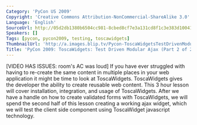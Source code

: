 ```yaml
---
Category: 'PyCon US 2009'
Copyright: 'Creative Commons Attribution-NonCommercial-ShareAlike 3.0'
Language: 'English'
SourceUrl: http://05d2db1380b6504cc981-8cbed8cf7e3a131cd8f1c3e383d10041.r93.cf2.rackcdn.com/pycon-us-2009/212_pycon-2009-toscawidgets-test-driven-modular-ajax-part-2-of-2.mp4
Speakers: []
Tags: [pycon, pycon2009, testing, toscawidgets]
ThumbnailUrl: 'http://a.images.blip.tv/Pycon-ToscaWidgetsTestDrivenModularAjaxPart002764-754.jpg'
Title: 'PyCon 2009: ToscaWidgets: Test Driven Modular Ajax (Part 2 of 2)'
---
```

  
[VIDEO HAS ISSUES: room's AC was loud] If you have ever struggled with having
to re-create the same content in multiple places in your web application it
might be time to look at ToscaWidgets. ToscaWidgets gives the developer the
ability to create reusable web content. This 3 hour lesson will cover
installation, integration, and usage of ToscaWidgets. After we have a handle
on how to create validated forms with ToscaWidgets, we will spend the second
half of this lesson creating a working ajax widget, which we will test the
client side component using ToscaWidget javascript technology.
